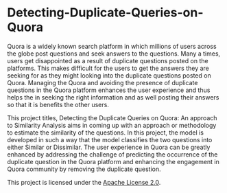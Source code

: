 # Detecting-Duplicate-Queries-on-Quora
Quora is a widely known search platform in which millions of users across the globe post questions and 
seek answers to the questions. Many a times, users get disappointed as a result of duplicate questions posted 
on the platforms. This makes difficult for the users to get the answers they are seeking for as they might 
looking into the duplicate questions posted on Quora. Managing the Quora and avoiding the presence of 
duplicate questions in the Quora platform enhances the user experience and thus helps the in seeking the 
right information and as well posting their answers so that it is benefits the other users. 

This project titles, Detecting the Duplicate Queries on Quora: An approach to Similarity Analysis aims in 
coming up with an approach or methodology to estimate the similarity of the questions. In this project, the 
model is developed in such a way that the model classifies the two questions into either Similar or Dissimilar. 
The user experience in Quora can be greatly enhanced by addressing the challenge of predicting the 
occurrence of the duplicate question in the Quora platform and enhancing the engagement in Quora 
community by removing the duplicate question. 



This project is licensed under the [Apache License 2.0](LICENSE).
